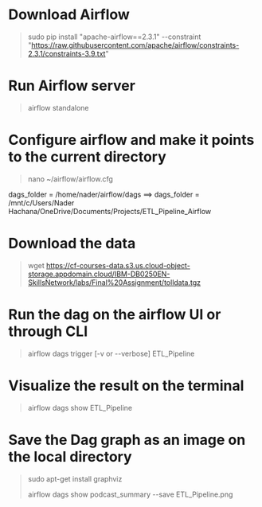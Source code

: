 # Download Airflow
>sudo pip install "apache-airflow==2.3.1" --constraint "https://raw.githubusercontent.com/apache/airflow/constraints-2.3.1/constraints-3.9.txt"

# Run Airflow server
>airflow standalone

# Configure airflow and make it points to the current directory
>nano ~/airflow/airflow.cfg
>
dags_folder = /home/nader/airflow/dags ==> dags_folder = /mnt/c/Users/Nader Hachana/OneDrive/Documents/Projects/ETL_Pipeline_Airflow

# Download the data
>wget https://cf-courses-data.s3.us.cloud-object-storage.appdomain.cloud/IBM-DB0250EN-SkillsNetwork/labs/Final%20Assignment/tolldata.tgz

# Run the dag on the airflow UI or through CLI
>airflow dags trigger  [-v or --verbose] ETL_Pipeline

# Visualize the result on the terminal
>airflow dags show ETL_Pipeline

# Save the Dag graph as an image on the local directory
>sudo apt-get install graphviz
>
>airflow dags show podcast_summary --save ETL_Pipeline.png
